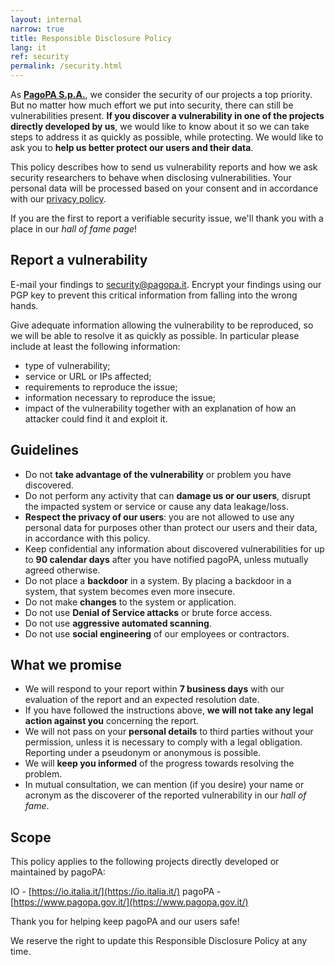 ```yaml
---
layout: internal
narrow: true
title: Responsible Disclosure Policy
lang: it
ref: security
permalink: /security.html
---
```


As **[PagoPA S.p.A.](https://www.pagopa.gov.it/)**,  we consider the security of our projects a top priority.
But no matter how much effort we put into security, there can still be vulnerabilities present. **If you discover a vulnerability in one of the projects directly developed by us**, we would like to know about it so we can take steps to address it as quickly as possible, while protecting. We would like to ask you to **help us better protect our users and their data**.

This policy describes how to send us vulnerability reports and how we ask security researchers to behave when disclosing vulnerabilities. Your personal data will be processed based on your consent and in accordance with our [privacy policy](https://www.pagopa.gov.it/it/privacy-policy/).

If you are the first to report a verifiable security issue, we'll thank you with a place in our _hall of fame page_!

## Report a vulnerability
E-mail your findings to [security@pagopa.it](mailto:mailto:security@pagopa.it). Encrypt your findings using our PGP key to prevent this critical information from falling into the wrong hands.

Give adequate information allowing the vulnerability to be reproduced, so we will be able to resolve it as quickly as possible. In particular please include at least the following information: 

- type of vulnerability;
- service or URL or IPs affected;
- requirements to reproduce the issue;
- information necessary to reproduce the issue;
- impact of the vulnerability together with an explanation of how an attacker could find it and exploit it.

## Guidelines
- Do not **take advantage of the vulnerability** or problem you have discovered. 
- Do not perform any activity that can **damage us or our users**, disrupt the impacted system or service or cause any data leakage/loss.
- **Respect the privacy of our users**:  you are not allowed to use any personal data for purposes other than protect our users and their data, in accordance with this policy. 
- Keep confidential any information about discovered vulnerabilities for up to **90 calendar days** after you have notified pagoPA, unless mutually agreed otherwise.
- Do not place a **backdoor** in a system. By placing a backdoor in a system, that system becomes even more insecure.
- Do not make **changes** to the system or application.
- Do not use **Denial of Service attacks** or brute force access.
- Do not use **aggressive automated scanning**.  
- Do not use **social engineering** of our employees or contractors.

## What we promise
- We will respond to your report within **7 business days** with our evaluation of the report and an expected resolution date.
- If you have followed the instructions above, **we will not take any legal action against you** concerning the report.
- We will not pass on your **personal details** to third parties without your permission, unless it is necessary to comply with a legal obligation. Reporting under a pseudonym or anonymous is possible.
- We will **keep you informed** of the progress towards resolving the problem.
- In mutual consultation, we can mention (if you desire) your name or acronym as the discoverer of the reported vulnerability in our _hall of fame_.

## Scope
This policy applies to the following projects directly developed or maintained by pagoPA:

IO - [https://io.italia.it/](https://io.italia.it/)
pagoPA - [https://www.pagopa.gov.it/](https://www.pagopa.gov.it/) 

Thank you for helping keep pagoPA and our users safe!

We reserve the right to update this Responsible Disclosure Policy at any time.
